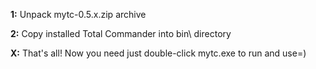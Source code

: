 **1:** Unpack mytc-0.5.x.zip archive

**2:** Copy installed Total Commander into bin\ directory

**X:** That's all! Now you need just double-click mytc.exe to run and use=)